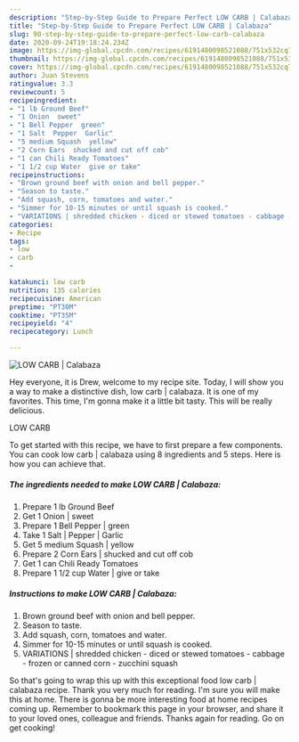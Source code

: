 ```yaml
---
description: "Step-by-Step Guide to Prepare Perfect LOW CARB | Calabaza"
title: "Step-by-Step Guide to Prepare Perfect LOW CARB | Calabaza"
slug: 90-step-by-step-guide-to-prepare-perfect-low-carb-calabaza
date: 2020-09-24T19:18:24.234Z
image: https://img-global.cpcdn.com/recipes/6191480098521088/751x532cq70/low-carb-calabaza-recipe-main-photo.jpg
thumbnail: https://img-global.cpcdn.com/recipes/6191480098521088/751x532cq70/low-carb-calabaza-recipe-main-photo.jpg
cover: https://img-global.cpcdn.com/recipes/6191480098521088/751x532cq70/low-carb-calabaza-recipe-main-photo.jpg
author: Juan Stevens
ratingvalue: 3.3
reviewcount: 5
recipeingredient:
- "1 lb Ground Beef"
- "1 Onion  sweet"
- "1 Bell Pepper  green"
- "1 Salt  Pepper  Garlic"
- "5 medium Squash  yellow"
- "2 Corn Ears  shucked and cut off cob"
- "1 can Chili Ready Tomatoes"
- "1 1/2 cup Water  give or take"
recipeinstructions:
- "Brown ground beef with onion and bell pepper."
- "Season to taste."
- "Add squash, corn, tomatoes and water."
- "Simmer for 10-15 minutes or until squash is cooked."
- "VARIATIONS | shredded chicken - diced or stewed tomatoes - cabbage - frozen or canned corn - zucchini squash"
categories:
- Recipe
tags:
- low
- carb
- 

katakunci: low carb  
nutrition: 135 calories
recipecuisine: American
preptime: "PT30M"
cooktime: "PT35M"
recipeyield: "4"
recipecategory: Lunch

---
```



![LOW CARB | Calabaza](https://img-global.cpcdn.com/recipes/6191480098521088/751x532cq70/low-carb-calabaza-recipe-main-photo.jpg)

Hey everyone, it is Drew, welcome to my recipe site. Today, I will show you a way to make a distinctive dish, low carb | calabaza. It is one of my favorites. This time, I'm gonna make it a little bit tasty. This will be really delicious.



LOW CARB 

To get started with this recipe, we have to first prepare a few components. You can cook low carb | calabaza using 8 ingredients and 5 steps. Here is how you can achieve that.

##### The ingredients needed to make LOW CARB | Calabaza:

1. Prepare 1 lb Ground Beef
1. Get 1 Onion | sweet
1. Prepare 1 Bell Pepper | green
1. Take 1 Salt | Pepper | Garlic
1. Get 5 medium Squash | yellow
1. Prepare 2 Corn Ears | shucked and cut off cob
1. Get 1 can Chili Ready Tomatoes
1. Prepare 1 1/2 cup Water | give or take




##### Instructions to make LOW CARB | Calabaza:

1. Brown ground beef with onion and bell pepper.
1. Season to taste.
1. Add squash, corn, tomatoes and water.
1. Simmer for 10-15 minutes or until squash is cooked.
1. VARIATIONS | shredded chicken - diced or stewed tomatoes - cabbage - frozen or canned corn - zucchini squash




So that's going to wrap this up with this exceptional food low carb | calabaza recipe. Thank you very much for reading. I'm sure you will make this at home. There is gonna be more interesting food at home recipes coming up. Remember to bookmark this page in your browser, and share it to your loved ones, colleague and friends. Thanks again for reading. Go on get cooking!
